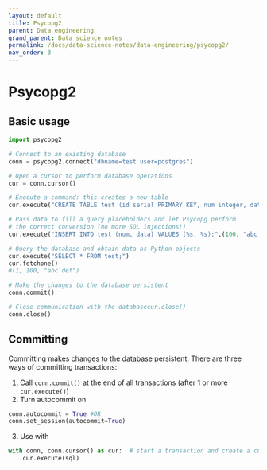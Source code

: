 ```yaml
---
layout: default
title: Psycopg2
parent: Data engineering
grand_parent: Data science notes
permalink: /docs/data-science-notes/data-engineering/psycopg2/
nav_order: 3
---
```


# Psycopg2

## Basic usage

```python
import psycopg2

# Connect to an existing database
conn = psycopg2.connect("dbname=test user=postgres")

# Open a cursor to perform database operations
cur = conn.cursor()

# Execute a command: this creates a new table
cur.execute("CREATE TABLE test (id serial PRIMARY KEY, num integer, data varchar);")

# Pass data to fill a query placeholders and let Psycopg perform
# the correct conversion (no more SQL injections!)
cur.execute("INSERT INTO test (num, data) VALUES (%s, %s);",(100, "abc'def"))

# Query the database and obtain data as Python objects
cur.execute("SELECT * FROM test;")
cur.fetchone()
#(1, 100, "abc'def")

# Make the changes to the database persistent
conn.commit()

# Close communication with the databasecur.close()
conn.close()
```

## Committing

Committing makes changes to the database persistent. There are three ways of committing transactions:

1. Call `conn.commit()` at the end of all transactions (after 1 or more `cur.execute()`)
2. Turn autocommit on

```python
conn.autocommit = True #OR
conn.set_session(autocommit=True)
```

3. Use with

```python
with conn, conn.cursor() as cur:  # start a transaction and create a cursor
    cur.execute(sql)
```
